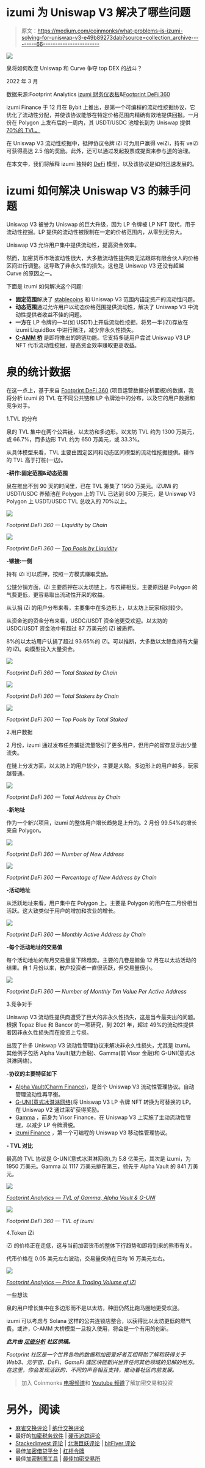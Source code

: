 # izumi 为 Uniswap V3 解决了哪些问题

> 原文：<https://medium.com/coinmonks/what-problems-is-izumi-solving-for-uniswap-v3-e49b89273dab?source=collection_archive---------66----------------------->

![](img/4663ef89b8a64b44f7d83b76a9973cb7.png)

泉将如何改变 Uniswap 和 Curve 争夺 top DEX 的战斗？

2022 年 3 月

数据来源:Footprint Analytics [izumi 财务仪表板](https://www.footprint.network/guest/dashboard/izumi-finance-dashboard-fp-8d141bb0-0a31-421b-9cf5-a97b57623287?channel=ENG-209#secret=9548C940B1BCF540FAAC7FC4CE2966E7)&[Footprint DeFi 360](https://www.footprint.network/defi360?channel=ENG-209)

izumi Finance 于 12 月在 Bybit 上推出，是第一个可编程的流动性挖掘协议，它优化了流动性分配，并使该协议能够在特定价格范围内精确有效地提供回报。一月份在 Polygon 上发布后的一周内，其 USDT/USDC 池增长到为 Uniswap 提供 [70%的 TVL。](https://twitter.com/izumi_Finance/status/1486253697097428995?ref_src=twsrc%5Etfw%7Ctwcamp%5Etweetembed%7Ctwterm%5E1486253697097428995%7Ctwgr%5E%7Ctwcon%5Es1_&ref_url=https%3A%2F%2Fpublish.twitter.com%2F%3Fquery%3Dhttps3A2F2Ftwitter.com2Fizumi_Finance2Fstatus2F1486253697097428995widget%3DTweet)

在 Uniswap V3 流动性挖掘中，抵押协议令牌 iZi 可为用户赢得 veiZi，持有 veiZi 可获得高达 2.5 倍的奖励。此外，还可以通过发起投票或提案来参与[道](https://www.footprint.network/article/assange-dao-accusations-highlight-danger-of-mixing-activism-investing-fp-620f4120-a2873e00-1e46fd79?channel=ENG-209)的治理。

在本文中，我们将解释 izumi 独特的 [DeFi](https://www.footprint.network/article/de-fi-slowly-recovers-while-nft-fever-abates-february-monthly-report-fp-622aed7d-7abe1700-1eb79c14?channel=ENG-209) 模型，以及该协议是如何迅速发展的。

# izumi 如何解决 Uniswap V3 的棘手问题

Uniswap V3 被誉为 Uniswap 的巨大升级，因为 LP 令牌被 LP NFT 取代，用于流动性挖掘。LP 提供的流动性被限制在一定的价格范围内，从零到无穷大。

Uniswap V3 允许用户集中提供流动性，提高资金效率。

然而，加密货币市场波动性很大，大多数流动性提供商无法跟踪有限合伙人的价格区间进行调整。这导致了非永久性的损失。这也是 Uniswap V3 还没有超越 Curve 的原因之一。

下面是 izumi 如何解决这个问题:

*   **固定范围**解决了 [stablecoins](https://www.footprint.network/guest/dashboard/stablecoins-dashboard-fp-9d0d5bbb-dc74-412a-8449-a6435e2ec4e2?channel=ENG-209#secret=2C8D64B80CF878ACDED9A45541402388) 和 Uniswap V3 范围内锚定资产的流动性问题。
*   **动态范围**通过允许用户以动态价格范围提供流动性，解决了 Uniswap V3 中流动性提供者收益不佳的问题。
*   **一方**在 LP 令牌的一半(如 USDT)上开启流动性挖掘，将另一半(iZi)存放在 izumi LiquidBox 中进行赌注，减少非永久性损失。
*   [**C-AMM 桥**](https://izumi.finance/home) 是即将推出的跨链功能。它支持多链用户尝试 Uniswap V3 LP NFT 代币流动性挖掘，提高资金效率赚取更高收益。

# 泉的统计数据

在这一点上，基于来自 [Footprint DeFi 360](https://www.footprint.network/defi360?channel=ENG-209) (项目运营数据分析面板)的数据，我将分析 izumi 的 TVL 在不同公共链和 LP 令牌池中的分布，以及它的用户数据和竞争对手。

1.TVL 的分布

泉的 TVL 集中在两个公共链，以太坊和多边形。以太坊 TVL 约为 1300 万美元，或 66.7%，而多边形 TVL 约为 650 万美元，或 33.3%。

从具体模型来看，TVL 主要由固定区间和动态区间模型的流动性挖掘提供。耕作的 TVL 高于打桩(一边)。

**-耕作:固定范围&动态范围**

泉在推出不到 90 天的时间里，已在 TVL 筹集了 1950 万美元。iZUMi 的 USDT/USDC 养殖池在 Polygon 上的 TVL 已达到 600 万美元，是 Uniswap V3 Polygon 上 USDT/USDC TVL 总收入的 70%以上。

![](img/8d69dc0982958961042f0dc14edb8c37.png)

*Footprint DeFi 360 — Liquidity by Chain*

![](img/2a3b16ff571de6051ebc95601a260083.png)

*Footprint DeFi 360 —* [*Top Pools by Liquidity*](https://www.footprint.network/guest/chart/tvl-pool-ranking-farming-template-fp-e12c10fe-5ff6-4514-89e0-945368c307ff)

**-铆接:一侧**

持有 iZi 可以质押，按照一方模式赚取奖励。

公链分销方面，iZi 主要质押在以太坊链上，与农耕相反。主要原因是 Polygon 的气费更低，更容易取出流动性开采的收益。

从认捐 iZi 的用户分布来看，主要集中在多边形上，以太坊上玩家相对较少。

从资金池的资金分布来看，USDC/USDT 资金池更受欢迎。以太坊的 USDC/USDT 资金池中有超过 87 万美元的 iZi 被质押。

8%的以太坊用户认捐了超过 93.65%的 iZi。可以推断，大多数以太鲸鱼持有大量的 iZi。向模型投入大量资金。

![](img/d88176d3d27493c272a0dba308638e26.png)

*Footprint DeFi 360 — Total Staked by Chain*

![](img/1fa54d178298a527b07d23de499d4699.png)

*Footprint DeFi 360 — Total Stakers by Chain*

![](img/dc92e6c7a3d0f2f42aa6617dc7ed5285.png)

*Footprint DeFi 360 — Top Pools by Total Staked*

2.用户数据

2 月份，izumi 通过发布任务捕捉流量吸引了更多用户，但用户的留存显示出少量流失。

在链上分发方面，以太坊上的用户较少，主要是大鲸。多边形上的用户越多，玩家越普通。

![](img/879bd6515d4b30daec292dda54f1a86a.png)

*Footprint DeFi 360 — Total Address by Chain*

**-新地址**

作为一个新兴项目，izumi 的整体用户增长趋势是上升的。2 月份 99.54%的增长来自 Polygon。

![](img/7131aa576553038210b606c09437abfa.png)

*Footprint DeFi 360 — Number of New Address*

![](img/c1f8a8eb408fc79d3ba0b831b1c2b8d8.png)

*Footprint DeFi 360 — Percentage of New Address by Chain*

**-活动地址**

从活跃地址来看，用户集中在 Polygon 上。主要是 Polygon 的用户在二月份相当活跃。这大致类似于用户的增加和农业的增长。

![](img/30f36e26747f4d42996f739a6938407f.png)

*Footprint DeFi 360 — Monthly Active Address by Chain*

**-每个活动地址的交易值**

每个活动地址的每月交易量呈下降趋势。主要的几卷是鲸鱼 12 月在以太坊活动的结果。自 1 月份以来，散户投资者一直很活跃，但交易量很小。

![](img/6ed15117616bf19aa4617bff88f7789d.png)

*Footprint DeFi 360 — Number of Monthly Txn Value Per Active Address*

3.竞争对手

Uniswap V3 流动性提供商遭受了巨大的非永久性损失，这是当今最突出的问题。根据 Topaz Blue 和 Bancor 的一项研究，到 2021 年，超过 49%的流动性提供者因非永久性损失而在投资上亏损。

出现了许多 Uniswap V3 流动性管理协议来解决非永久性损失，尤其是 izumi。其他例子包括 Alpha Vault(魅力金融)、Gamma(前 Visor 金融)和 G-UNI(意式冰淇淋网络)。

**-协议的主要特征如下**

*   [Alpha Vault(Charm Finance)](https://alpha.charm.fi/)，是首个 Uniswap V3 流动性管理协议。自动管理流动性再平衡。
*   [G-UNI(意式冰淇淋网络)](https://www.gelato.network/)将 Uniswap V3 LP 令牌 NFT 转换为可替换的 LP。在 Uniswap V2 通过采矿获得奖励。
*   [Gamma](https://www.gammastrategies.org/) ，前身为 Visor Finance，在 Uniswap V3 上实施了主动流动性管理，以减少 LP 令牌滑脱。
*   [izumi Finance](https://izumi.finance/home) ，第一个可编程的 Uniswap V3 移动性管理协议。

**- TVL 对比**

最高的 TVL 协议是 G-UNI(意式冰淇淋网络),为 5.8 亿美元，其次是 izumi，为 1950 万美元。Gamma 以 1117 万美元排在第三，领先于 Alpha Vault 的 841 万美元。

![](img/301aa957b6161397f9f044040b7a098a.png)

[*Footprint Analytics — TVL of Gamma, Alpha Vault & G-UNI*](https://www.footprint.network/guest/chart/tvl-of-gamma-alpha-vault-charm-finance-g-uni-gelato-network-fp-acfca751-18a5-4834-8397-99319cc7a859?channel=ENG-209#secret=09A907776F37B32E5C36B90EA489D831)

![](img/99719e253fd19248c4809899696b8f63.png)

*Footprint DeFi 360 — TVL of izumi*

4.Token iZi

iZi 的价格正在走低，这与当前加密货币的整体下行趋势和即将到来的熊市有关。

代币价格在 0.05 美元左右波动，交易量保持在日均 16 万美元左右。

![](img/43b8b7eae4fc4ad178edcd75eef7421b.png)

[*Footprint Analytics — Price & Trading Volume of iZi*](https://www.footprint.network/guest/chart/price-trading-volume-of-i-zi-fp-679fb318-5f36-4087-8a42-e5eac9b848f7?channel=ENG-209#secret=7509969783E109A250DA92DC78B01D7A)

一些想法

泉的用户增长集中在多边形而不是以太坊，种田仍然比跑马圈地更受欢迎。

izumi 可以考虑与 Solana 这样的公共连锁店整合，以获得比以太坊更低的燃气费。或许，C-AMM 大桥模型一旦投入使用，将会是一个有用的创新。

***此片由*** [***足迹分析***](https://www.footprint.network/?channel=ENG-209) ***社区供稿。***

*Footprint 社区是一个世界各地的数据和加密爱好者互相帮助了解和获得关于 Web3、元宇宙、DeFi、GameFi 或区块链新兴世界任何其他领域的见解的地方。在这里，你会发现活跃的、不同的声音相互支持，推动着社区向前发展。*

> 加入 Coinmonks [电报频道](https://t.me/coincodecap)和 [Youtube 频道](https://www.youtube.com/c/coinmonks/videos)了解加密交易和投资

# 另外，阅读

*   [麻雀交换评论](https://coincodecap.com/sparrow-exchange-review) | [纳什交换评论](https://coincodecap.com/nash-exchange-review)
*   最好的[加密税务软件](/coinmonks/best-crypto-tax-tool-for-my-money-72d4b430816b) | [硬币追踪评论](/coinmonks/cointracking-review-a-reliable-cryptocurrency-tax-software-5114e3eb5737)
*   [Stackedinvest 评论](https://coincodecap.com/stackedinvest-review) | [北海巨妖评论](/coinmonks/kraken-review-6165fc1056ac) | [bitFlyer 评论](https://coincodecap.com/bitflyer-review)
*   最佳[加密借贷平台](/coinmonks/top-5-crypto-lending-platforms-in-2020-that-you-need-to-know-a1b675cec3fa) | [杠杆令牌](/coinmonks/leveraged-token-3f5257808b22)
*   最佳[加密制图工具](/coinmonks/what-are-the-best-charting-platforms-for-cryptocurrency-trading-85aade584d80) | [最佳加密交易所](/coinmonks/crypto-exchange-dd2f9d6f3769)